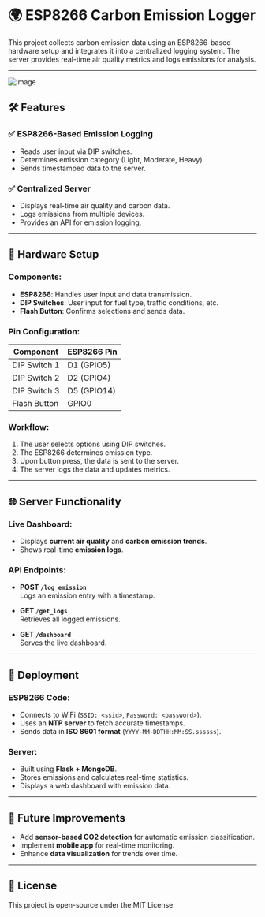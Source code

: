# 🌍 ESP8266 Carbon Emission Logger

This project collects carbon emission data using an ESP8266-based hardware setup and integrates it into a centralized logging system. The server provides real-time air quality metrics and logs emissions for analysis.

---
![image](https://github.com/user-attachments/assets/6466fec3-d8b0-4186-8ec3-50c724ef4aca)

## 🛠️ Features

### ✅ ESP8266-Based Emission Logging
- Reads user input via DIP switches.
- Determines emission category (Light, Moderate, Heavy).
- Sends timestamped data to the server.

### ✅ Centralized Server
- Displays real-time air quality and carbon data.
- Logs emissions from multiple devices.
- Provides an API for emission logging.

---

## 📡 Hardware Setup

### Components:
- **ESP8266**: Handles user input and data transmission.
- **DIP Switches**: User input for fuel type, traffic conditions, etc.
- **Flash Button**: Confirms selections and sends data.

### Pin Configuration:
| Component  | ESP8266 Pin |
|------------|------------|
| DIP Switch 1 | D1 (GPIO5) |
| DIP Switch 2 | D2 (GPIO4) |
| DIP Switch 3 | D5 (GPIO14) |
| Flash Button | GPIO0 |

### Workflow:
1. The user selects options using DIP switches.
2. The ESP8266 determines emission type.
3. Upon button press, the data is sent to the server.
4. The server logs the data and updates metrics.

---

## 🌐 Server Functionality

### Live Dashboard:
- Displays **current air quality** and **carbon emission trends**.
- Shows real-time **emission logs**.

### API Endpoints:
- **POST `/log_emission`**  
  Logs an emission entry with a timestamp.

- **GET `/get_logs`**  
  Retrieves all logged emissions.

- **GET `/dashboard`**  
  Serves the live dashboard.

---

## 🚀 Deployment

### ESP8266 Code:
- Connects to WiFi (`SSID: <ssid>`, `Password: <password>`).
- Uses an **NTP server** to fetch accurate timestamps.
- Sends data in **ISO 8601 format** (`YYYY-MM-DDTHH:MM:SS.ssssss`).

### Server:
- Built using **Flask + MongoDB**.
- Stores emissions and calculates real-time statistics.
- Displays a web dashboard with emission data.

---

## 🔧 Future Improvements
- Add **sensor-based CO2 detection** for automatic emission classification.
- Implement **mobile app** for real-time monitoring.
- Enhance **data visualization** for trends over time.

---

## 📜 License
This project is open-source under the MIT License.
